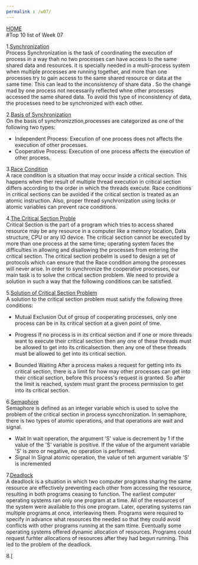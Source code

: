 ```yaml
---
permalink : /w07/
---
```

[HOME](../)
<br>
#Top 10 list of Week 07
<br>

1.[Synchronization](https://www.guru99.com/process-synchronization.html)<br>
Process Synchronization is the task of coordinating the execution of process in a way thah no two processes can have access to the same shared data and resources.
it is specially needed in a multi-process system when multiple processes are running together, and more than one processes try to gain access to the same shared resource or data at the same time.
This can lead to the inconsistency of share data . So the change mad by one process not necessarily reflected whne other processes accessed the same shared data. To avoid this type of inconsistency of data, the processes need to be synchronized with each other.

2.[Basis of Synchronization](https://www.geeksforgeeks.org/introduction-of-process-synchronization/)<br>
On the basis of synchronizztion,processes are categorized as one of the following two types:
- Independent Process: Execution of one process does not affects the execution of other processes.
- Cooperative Process: Execution of one process affects the execution of other process.

3.[Race Condition](https://www.tutorialspoint.com/race-condition-critical-section-and-semaphore)<br>
A race condition is a situation that may occur inside a critical section. This happens when ther result of multiple thread execution in critical section differs according to the order in which the threads execute.
Race conditions in critical sections can be avoided if the critical section is treated as an atomic instruction. Also, proper thread synchronization using locks or atomic variables can prevent race conditions.

4.[The Critical Section Proble](https://www.javatpoint.com/os-critical-section-problem)<br>
Critical Section is the part of a program which tries to access shared resource may be any resource in a computer like a memory location, Data structure, CPU or any IO device.
The critical section cannot be executed by more than one process at the same time; operating system faces the difficulties in allowing and disallowing the processes from entering the critical section.
The critical section probelm is used to design a set of protocols which can ensure that the Race condition among the processes will never arise.
In order to synchronize the cooperative processes, our main task is to solve the critical section problem. We need to provide a solution in such a way that the following conditions can be satisfied.

5.[Solution of Critical Section Problem](https://www.studytonight.com/operating-system/process-synchronization#)<br>
A solution to the critical section problem must satisfy the following three conditions:

- Mutual Exclusion
Out of group of cooperating processes, only one process can be in its critical section at a given point of time.

- Progress
If no process is in its critical section and if one or more threads want to execute their critical section then any one of these threads must be allowed to get into its criticalsection. then any one of these threads must be allowed to get into its critical section.

- Bounded Waiting 
After a process makes a request for getting into its critical section, there is a limit for how may other processes can get into their critical section, before this process's request is granted. So after the limit is reached, system must grant the process permission to get into its critical section.

6.[Semaphore](https://www.tutorialandexample.com/semaphore-in-operating-system/)<br>
Semaphore is defined as an integer variable which is used to solve the problem of the critical section in process syncchronization. In semaphore, there is two types of atomic operations, and that operations are wait and signal.
- Wait
In wait operation, the argument 'S' value is decrement by 1 if the value of the 'S' variable is positive. If the value of the argument variable 'S' is zero or negative, no operation is performed.
- Signal
In Signal atomic operation, the value of teh argument variable 'S' is incremented

7.[Deadlock](https://whatis.techtarget.com/definition/deadlock)<br>
A deadlock is a situation in which two computer programs sharing the same resource are effectively preventing each other from accessing the resource, resulting in both programs ceasing to function.
The earliest computer operating systems ran only one program at a time. All of the resources of the system were available to this one program. Later, operating systems ran multiple programs at once, interleaving them. Programs were required to specify in advance what resources the needed so that they could avoid conflicts with other programs running at the sam ttime. Eventually some operating systems offered dynamic allocation of resources. Programs could request furhter allocations of resources after they had begun running. This led to the problem of the deadlock.

8.[
